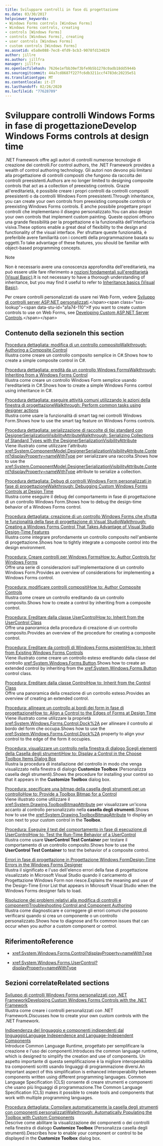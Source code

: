 ```yaml
---
title: Sviluppare controlli in fase di progettazione
ms.date: 03/30/2017
helpviewer_keywords:
- Windows Forms controls [Windows Forms]
- Windows Forms controls, creating
- controls [Windows Forms]
- controls [Windows Forms], creating
- user controls [Windows Forms]
- custom controls [Windows Forms]
ms.assetid: e5a8e088-7ec8-4fd9-bcb3-9078fd134829
author: jillre
ms.author: jillfra
manager: jillfra
ms.openlocfilehash: 7626e1efbb30ef3bfe9b5b1278c0adb18dd5944b
ms.sourcegitcommit: 44a7cd8687f227fc6db3211ccf4783dc20235e51
ms.translationtype: MT
ms.contentlocale: it-IT
ms.lasthandoff: 02/26/2020
ms.locfileid: "77628709"
---
```

# <a name="develop-windows-forms-controls-at-design-time"></a><span data-ttu-id="a1a74-102">Sviluppare controlli Windows Forms in fase di progettazione</span><span class="sxs-lookup"><span data-stu-id="a1a74-102">Develop Windows Forms controls at design time</span></span>

<span data-ttu-id="a1a74-103">.NET Framework offre agli autori di controlli numerose tecnologie di creazione dei controlli.</span><span class="sxs-lookup"><span data-stu-id="a1a74-103">For control authors, the .NET Framework provides a wealth of control authoring technology.</span></span> <span data-ttu-id="a1a74-104">Gli autori non devono più limitarsi alla progettazione di controlli compositi che fungono da raccolta dei controlli preesistenti.</span><span class="sxs-lookup"><span data-stu-id="a1a74-104">Authors are no longer limited to designing composite controls that act as a collection of preexisting controls.</span></span> <span data-ttu-id="a1a74-105">Grazie all'ereditarietà, è possibile creare i propri controlli da controlli compositi preesistenti o da controlli Windows Form preesistenti.</span><span class="sxs-lookup"><span data-stu-id="a1a74-105">Through inheritance, you can create your own controls from preexisting composite controls or preexisting Windows Forms controls.</span></span> <span data-ttu-id="a1a74-106">È anche possibile progettare propri controlli che implementano il disegno personalizzato.</span><span class="sxs-lookup"><span data-stu-id="a1a74-106">You can also design your own controls that implement custom painting.</span></span> <span data-ttu-id="a1a74-107">Queste opzioni offrono una grande flessibilità per la progettazione e la funzionalità dell'interfaccia visiva.</span><span class="sxs-lookup"><span data-stu-id="a1a74-107">These options enable a great deal of flexibility to the design and functionality of the visual interface.</span></span> <span data-ttu-id="a1a74-108">Per sfruttare queste funzionalità, è preferibile avere familiarità con i concetti della programmazione basata su oggetti.</span><span class="sxs-lookup"><span data-stu-id="a1a74-108">To take advantage of these features, you should be familiar with object-based programming concepts.</span></span>

> [!NOTE]
> <span data-ttu-id="a1a74-109">Non è necessario avere una conoscenza approfondita dell'ereditarietà, ma può essere utile fare riferimento a [nozioni fondamentali sull'ereditarietà (Visual Basic)](~/docs/visual-basic/programming-guide/language-features/objects-and-classes/inheritance-basics.md).</span><span class="sxs-lookup"><span data-stu-id="a1a74-109">It is not necessary to have a thorough understanding of inheritance, but you may find it useful to refer to [Inheritance basics (Visual Basic)](~/docs/visual-basic/programming-guide/language-features/objects-and-classes/inheritance-basics.md).</span></span>

<span data-ttu-id="a1a74-110">Per creare controlli personalizzati da usare nei Web Form, vedere [Sviluppo di controlli server ASP.NET personalizzati](https://docs.microsoft.com/previous-versions/aspnet/zt27tfhy(v=vs.100)).</span><span class="sxs-lookup"><span data-stu-id="a1a74-110">If you want to create custom controls to use on Web Forms, see [Developing Custom ASP.NET Server Controls](https://docs.microsoft.com/previous-versions/aspnet/zt27tfhy(v=vs.100)).</span></span>

## <a name="in-this-section"></a><span data-ttu-id="a1a74-111">Contenuto della sezione</span><span class="sxs-lookup"><span data-stu-id="a1a74-111">In this section</span></span>

<span data-ttu-id="a1a74-112">[Procedura dettagliata: modifica di un controllo composito](walkthrough-authoring-a-composite-control-with-visual-csharp.md)</span><span class="sxs-lookup"><span data-stu-id="a1a74-112">[Walkthrough: Authoring a Composite Control](walkthrough-authoring-a-composite-control-with-visual-csharp.md)</span></span>\
<span data-ttu-id="a1a74-113">Illustra come creare un controllo composito semplice in C#.</span><span class="sxs-lookup"><span data-stu-id="a1a74-113">Shows how to create a simple composite control in C#.</span></span>

<span data-ttu-id="a1a74-114">[Procedura dettagliata: eredità da un controllo Windows Forms](walkthrough-inheriting-from-a-windows-forms-control-with-visual-csharp.md)</span><span class="sxs-lookup"><span data-stu-id="a1a74-114">[Walkthrough: Inheriting from a Windows Forms Control](walkthrough-inheriting-from-a-windows-forms-control-with-visual-csharp.md)</span></span>\
<span data-ttu-id="a1a74-115">Illustra come creare un controllo Windows Form semplice usando l'ereditarietà in C#.</span><span class="sxs-lookup"><span data-stu-id="a1a74-115">Shows how to create a simple Windows Forms control using inheritance in C#.</span></span>

<span data-ttu-id="a1a74-116">[Procedura dettagliata: eseguire attività comuni utilizzando le azioni della finestra di progettazione](perform-common-tasks-design-actions.md)</span><span class="sxs-lookup"><span data-stu-id="a1a74-116">[Walkthrough: Perform common tasks using designer actions](perform-common-tasks-design-actions.md)</span></span>\
<span data-ttu-id="a1a74-117">Illustra come usare la funzionalità di smart tag nei controlli Windows Form.</span><span class="sxs-lookup"><span data-stu-id="a1a74-117">Shows how to use the smart tag feature on Windows Forms controls.</span></span>

<span data-ttu-id="a1a74-118">[Procedura dettagliata: serializzazione di raccolte di tipi standard con DesignerSerializationVisibilityAttribute](serializing-collections-designerserializationvisibilityattribute.md)</span><span class="sxs-lookup"><span data-stu-id="a1a74-118">[Walkthrough: Serializing Collections of Standard Types with the DesignerSerializationVisibilityAttribute](serializing-collections-designerserializationvisibilityattribute.md)</span></span>\
<span data-ttu-id="a1a74-119">Viene illustrato come utilizzare l'attributo <xref:System.ComponentModel.DesignerSerializationVisibilityAttribute.Content?displayProperty=nameWithType> per serializzare una raccolta.</span><span class="sxs-lookup"><span data-stu-id="a1a74-119">Shows how to use the <xref:System.ComponentModel.DesignerSerializationVisibilityAttribute.Content?displayProperty=nameWithType> attribute to serialize a collection.</span></span>

<span data-ttu-id="a1a74-120">[Procedura dettagliata: Debug di controlli Windows Form personalizzati in fase di progettazione](walkthrough-debugging-custom-windows-forms-controls-at-design-time.md)</span><span class="sxs-lookup"><span data-stu-id="a1a74-120">[Walkthrough: Debugging Custom Windows Forms Controls at Design Time](walkthrough-debugging-custom-windows-forms-controls-at-design-time.md)</span></span>\
<span data-ttu-id="a1a74-121">Illustra come eseguire il debug del comportamento in fase di progettazione di un controllo Windows Form.</span><span class="sxs-lookup"><span data-stu-id="a1a74-121">Shows how to debug the design-time behavior of a Windows Forms control.</span></span>

<span data-ttu-id="a1a74-122">[Procedura dettagliata: creazione di un controllo Windows Forms che sfrutta le funzionalità della fase di progettazione di Visual Studio](creating-a-wf-control-design-time-features.md)</span><span class="sxs-lookup"><span data-stu-id="a1a74-122">[Walkthrough: Creating a Windows Forms Control That Takes Advantage of Visual Studio Design-Time Features](creating-a-wf-control-design-time-features.md)</span></span>\
<span data-ttu-id="a1a74-123">Illustra come integrare profondamente un controllo composito nell'ambiente di progettazione.</span><span class="sxs-lookup"><span data-stu-id="a1a74-123">Shows how to tightly integrate a composite control into the design environment.</span></span>

<span data-ttu-id="a1a74-124">[Procedura: Creare controlli per Windows Forms](how-to-author-controls-for-windows-forms.md)</span><span class="sxs-lookup"><span data-stu-id="a1a74-124">[How to: Author Controls for Windows Forms](how-to-author-controls-for-windows-forms.md)</span></span>\
<span data-ttu-id="a1a74-125">Offre una serie di considerazioni sull'implementazione di un controllo Windows Form.</span><span class="sxs-lookup"><span data-stu-id="a1a74-125">Provides an overview of considerations for implementing a Windows Forms control.</span></span>

<span data-ttu-id="a1a74-126">[Procedura: modificare controlli compositi](how-to-author-composite-controls.md)</span><span class="sxs-lookup"><span data-stu-id="a1a74-126">[How to: Author Composite Controls](how-to-author-composite-controls.md)</span></span>\
<span data-ttu-id="a1a74-127">Illustra come creare un controllo ereditando da un controllo composito.</span><span class="sxs-lookup"><span data-stu-id="a1a74-127">Shows how to create a control by inheriting from a composite control.</span></span>

<span data-ttu-id="a1a74-128">[Procedura: Ereditare dalla classe UserControl](how-to-inherit-from-the-usercontrol-class.md)</span><span class="sxs-lookup"><span data-stu-id="a1a74-128">[How to: Inherit from the UserControl Class](how-to-inherit-from-the-usercontrol-class.md)</span></span>\
<span data-ttu-id="a1a74-129">Offre una panoramica della procedura di creazione di un controllo composito.</span><span class="sxs-lookup"><span data-stu-id="a1a74-129">Provides an overview of the procedure for creating a composite control.</span></span>

<span data-ttu-id="a1a74-130">[Procedura: Ereditare da controlli di Windows Forms esistenti](how-to-inherit-from-existing-windows-forms-controls.md)</span><span class="sxs-lookup"><span data-stu-id="a1a74-130">[How to: Inherit from Existing Windows Forms Controls](how-to-inherit-from-existing-windows-forms-controls.md)</span></span>\
<span data-ttu-id="a1a74-131">Viene illustrato come creare un controllo esteso ereditando dalla classe del controllo <xref:System.Windows.Forms.Button>.</span><span class="sxs-lookup"><span data-stu-id="a1a74-131">Shows how to create an extended control by inheriting from the <xref:System.Windows.Forms.Button> control class.</span></span>

<span data-ttu-id="a1a74-132">[Procedura: Ereditare dalla classe Control](how-to-inherit-from-the-control-class.md)</span><span class="sxs-lookup"><span data-stu-id="a1a74-132">[How to: Inherit from the Control Class](how-to-inherit-from-the-control-class.md)</span></span>\
<span data-ttu-id="a1a74-133">Offre una panoramica della creazione di un controllo esteso.</span><span class="sxs-lookup"><span data-stu-id="a1a74-133">Provides an overview of creating an extended control.</span></span>

<span data-ttu-id="a1a74-134">[Procedura: allineare un controllo ai bordi dei form in fase di progettazione](how-to-align-a-control-to-the-edges-of-forms-at-design-time.md)</span><span class="sxs-lookup"><span data-stu-id="a1a74-134">[How to: Align a Control to the Edges of Forms at Design Time](how-to-align-a-control-to-the-edges-of-forms-at-design-time.md)</span></span>\
<span data-ttu-id="a1a74-135">Viene illustrato come utilizzare la proprietà <xref:System.Windows.Forms.Control.Dock%2A> per allineare il controllo al bordo del form che occupa.</span><span class="sxs-lookup"><span data-stu-id="a1a74-135">Shows how to use the <xref:System.Windows.Forms.Control.Dock%2A> property to align your control to the edge of the form it occupies.</span></span>

<span data-ttu-id="a1a74-136">[Procedura: visualizzare un controllo nella finestra di dialogo Scegli elementi della Casella degli strumenti](how-to-display-a-control-in-the-choose-toolbox-items-dialog-box.md)</span><span class="sxs-lookup"><span data-stu-id="a1a74-136">[How to: Display a Control in the Choose Toolbox Items Dialog Box](how-to-display-a-control-in-the-choose-toolbox-items-dialog-box.md)</span></span>\
<span data-ttu-id="a1a74-137">Illustra la procedura di installazione del controllo in modo che venga visualizzato nella finestra di dialogo **Customize Toolbox** (Personalizza casella degli strumenti).</span><span class="sxs-lookup"><span data-stu-id="a1a74-137">Shows the procedure for installing your control so that it appears in the **Customize Toolbox** dialog box.</span></span>

<span data-ttu-id="a1a74-138">[Procedura: specificare una bitmap della casella degli strumenti per un controllo](how-to-provide-a-toolbox-bitmap-for-a-control.md)</span><span class="sxs-lookup"><span data-stu-id="a1a74-138">[How to: Provide a Toolbox Bitmap for a Control](how-to-provide-a-toolbox-bitmap-for-a-control.md)</span></span>\
<span data-ttu-id="a1a74-139">Viene illustrato come utilizzare il <xref:System.Drawing.ToolboxBitmapAttribute> per visualizzare un'icona accanto al controllo personalizzato nella **casella degli strumenti**.</span><span class="sxs-lookup"><span data-stu-id="a1a74-139">Shows how to use the <xref:System.Drawing.ToolboxBitmapAttribute> to display an icon next to your custom control in the **Toolbox**.</span></span>

<span data-ttu-id="a1a74-140">[Procedura: Eseguire il test del comportamento in fase di esecuzione di UserControl](how-to-test-the-run-time-behavior-of-a-usercontrol.md)</span><span class="sxs-lookup"><span data-stu-id="a1a74-140">[How to: Test the Run-Time Behavior of a UserControl](how-to-test-the-run-time-behavior-of-a-usercontrol.md)</span></span>\
<span data-ttu-id="a1a74-141">Illustra come usare **UserControl Test Container** per testare il comportamento di un controllo composito.</span><span class="sxs-lookup"><span data-stu-id="a1a74-141">Shows how to use the **UserControl Test Container** to test the behavior of a composite control.</span></span>

<span data-ttu-id="a1a74-142">[Errori in fase di progettazione in Progettazione Windows Form](design-time-errors-in-the-windows-forms-designer.md)</span><span class="sxs-lookup"><span data-stu-id="a1a74-142">[Design-Time Errors in the Windows Forms Designer](design-time-errors-in-the-windows-forms-designer.md)</span></span>\
<span data-ttu-id="a1a74-143">Illustra il significato e l'uso dell'elenco errori della fase di progettazione visualizzato in Microsoft Visual Studio quando il caricamento di Progettazione Windows Form non riesce.</span><span class="sxs-lookup"><span data-stu-id="a1a74-143">Explains the meaning and use of the Design-Time Error List that appears in Microsoft Visual Studio when the Windows Forms designer fails to load.</span></span>

<span data-ttu-id="a1a74-144">[Risoluzione dei problemi relativi alla modifica di controlli e componenti](troubleshooting-control-and-component-authoring.md)</span><span class="sxs-lookup"><span data-stu-id="a1a74-144">[Troubleshooting Control and Component Authoring](troubleshooting-control-and-component-authoring.md)</span></span>\
<span data-ttu-id="a1a74-145">Illustra come diagnosticare e correggere gli errori comuni che possono verificarsi quando si crea un componente o un controllo personalizzato.</span><span class="sxs-lookup"><span data-stu-id="a1a74-145">Shows how to diagnose and fix common issues that can occur when you author a custom component or control.</span></span>

## <a name="reference"></a><span data-ttu-id="a1a74-146">Riferimento</span><span class="sxs-lookup"><span data-stu-id="a1a74-146">Reference</span></span>

- <xref:System.Windows.Forms.Control?displayProperty=nameWithType>

- <xref:System.Windows.Forms.UserControl?displayProperty=nameWithType>

## <a name="related-sections"></a><span data-ttu-id="a1a74-147">Sezioni correlate</span><span class="sxs-lookup"><span data-stu-id="a1a74-147">Related sections</span></span>

<span data-ttu-id="a1a74-148">[Sviluppo di controlli Windows Forms personalizzati con .NET Framework](developing-custom-windows-forms-controls.md)</span><span class="sxs-lookup"><span data-stu-id="a1a74-148">[Developing Custom Windows Forms Controls with the .NET Framework](developing-custom-windows-forms-controls.md)</span></span>\
<span data-ttu-id="a1a74-149">Illustra come creare i controlli personalizzati con .NET Framework.</span><span class="sxs-lookup"><span data-stu-id="a1a74-149">Discusses how to create your own custom controls with the .NET Framework.</span></span>

<span data-ttu-id="a1a74-150">[Indipendenza del linguaggio e componenti indipendenti dal linguaggio](../../../standard/language-independence-and-language-independent-components.md)</span><span class="sxs-lookup"><span data-stu-id="a1a74-150">[Language Independence and Language-Independent Components](../../../standard/language-independence-and-language-independent-components.md)</span></span>\
<span data-ttu-id="a1a74-151">Introduce Common Language Runtime, progettato per semplificare la creazione e l'uso dei componenti.</span><span class="sxs-lookup"><span data-stu-id="a1a74-151">Introduces the common language runtime, which is designed to simplify the creation and use of components.</span></span> <span data-ttu-id="a1a74-152">Un aspetto importante di questa semplificazione è la migliore interoperabilità tra componenti scritti usando linguaggi di programmazione diversi.</span><span class="sxs-lookup"><span data-stu-id="a1a74-152">An important aspect of this simplification is enhanced interoperability between components written using different programming languages.</span></span> <span data-ttu-id="a1a74-153">Common Language Specification (CLS) consente di creare strumenti e componenti che usano più linguaggi di programmazione.</span><span class="sxs-lookup"><span data-stu-id="a1a74-153">The Common Language Specification (CLS) makes it possible to create tools and components that work with multiple programming languages.</span></span>

<span data-ttu-id="a1a74-154">[Procedura dettagliata: Compilare automaticamente la casella degli strumenti con componenti personalizzati](walkthrough-automatically-populating-the-toolbox-with-custom-components.md)</span><span class="sxs-lookup"><span data-stu-id="a1a74-154">[Walkthrough: Automatically Populating the Toolbox with Custom Components](walkthrough-automatically-populating-the-toolbox-with-custom-components.md)</span></span>\
<span data-ttu-id="a1a74-155">Descrive come abilitare la visualizzazione dei componenti o dei controlli nella finestra di dialogo **Customize Toolbox** (Personalizza casella degli strumenti).</span><span class="sxs-lookup"><span data-stu-id="a1a74-155">Describes how to enable your component or control to be displayed in the **Customize Toolbox** dialog box.</span></span>
